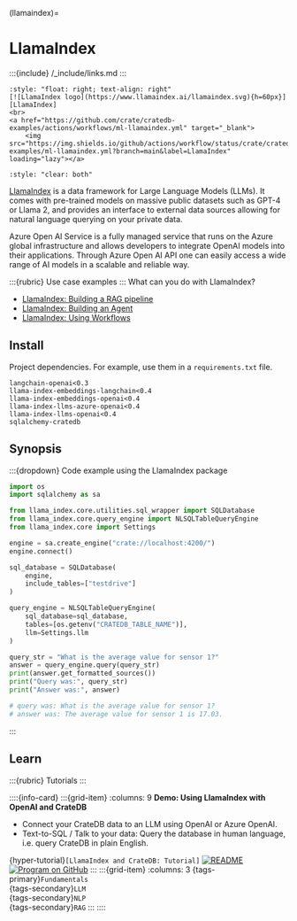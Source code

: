 (llamaindex)=
# LlamaIndex

:::{include} /_include/links.md
:::

```{div}
:style: "float: right; text-align: right"
[![LlamaIndex logo](https://www.llamaindex.ai/llamaindex.svg){h=60px}][LlamaIndex]
<br>
<a href="https://github.com/crate/cratedb-examples/actions/workflows/ml-llamaindex.yml" target="_blank">
    <img src="https://img.shields.io/github/actions/workflow/status/crate/cratedb-examples/ml-llamaindex.yml?branch=main&label=LlamaIndex" loading="lazy"></a>
```
```{div}
:style: "clear: both"
```

[LlamaIndex] is a data framework for Large Language Models (LLMs). It comes with
pre-trained models on massive public datasets such as GPT-4 or Llama 2, and
provides an interface to external data sources allowing for natural language
querying on your private data.

Azure Open AI Service is a fully managed service that runs on the Azure global
infrastructure and allows developers to integrate OpenAI models into their
applications. Through Azure Open AI API one can easily access a wide range of
AI models in a scalable and reliable way.

:::{rubric} Use case examples
:::
What can you do with LlamaIndex?

- [LlamaIndex: Building a RAG pipeline]
- [LlamaIndex: Building an Agent]
- [LlamaIndex: Using Workflows]


## Install
Project dependencies. For example, use them in a `requirements.txt` file.
```shell
langchain-openai<0.3
llama-index-embeddings-langchain<0.4
llama-index-embeddings-openai<0.4
llama-index-llms-azure-openai<0.4
llama-index-llms-openai<0.4
sqlalchemy-cratedb
```

## Synopsis

:::{dropdown} Code example using the LlamaIndex package
```python
import os
import sqlalchemy as sa

from llama_index.core.utilities.sql_wrapper import SQLDatabase
from llama_index.core.query_engine import NLSQLTableQueryEngine
from llama_index.core import Settings

engine = sa.create_engine("crate://localhost:4200/")
engine.connect()

sql_database = SQLDatabase(
    engine, 
    include_tables=["testdrive"]
)

query_engine = NLSQLTableQueryEngine(
    sql_database=sql_database,
    tables=[os.getenv("CRATEDB_TABLE_NAME")],
    llm=Settings.llm
)

query_str = "What is the average value for sensor 1?"
answer = query_engine.query(query_str)
print(answer.get_formatted_sources())
print("Query was:", query_str)
print("Answer was:", answer)

# query was: What is the average value for sensor 1?
# answer was: The average value for sensor 1 is 17.03.
```
:::


## Learn

:::{rubric} Tutorials
:::

::::{info-card}
:::{grid-item}
:columns: 9
**Demo: Using LlamaIndex with OpenAI and CrateDB**

- Connect your CrateDB data to an LLM using OpenAI or Azure OpenAI.
- Text-to-SQL / Talk to your data:
  Query the database in human language, i.e. query CrateDB in plain English.

{hyper-tutorial}`[LlamaIndex and CrateDB: Tutorial]`
[![README](https://img.shields.io/badge/Open-README-darkblue?logo=GitHub)][LlamaIndex and CrateDB: Code Examples]
[![Program on GitHub](https://img.shields.io/badge/Open%20on-GitHub-darkgreen?logo=GitHub)][llamaindex-nlquery-github]
:::
:::{grid-item}
:columns: 3
{tags-primary}`Fundamentals` \
{tags-secondary}`LLM` \
{tags-secondary}`NLP` \
{tags-secondary}`RAG`
:::
::::



[LlamaIndex]: https://www.llamaindex.ai/framework
[LlamaIndex: Building a RAG pipeline]: https://docs.llamaindex.ai/en/stable/understanding/rag/
[LlamaIndex: Building an Agent]: https://docs.llamaindex.ai/en/stable/understanding/agent/
[LlamaIndex: Using Workflows]: https://docs.llamaindex.ai/en/stable/understanding/workflows/
[LlamaIndex and CrateDB: Code Examples]: https://github.com/crate/cratedb-examples/tree/main/topic/machine-learning/llama-index
[LlamaIndex and CrateDB: Tutorial]: https://community.cratedb.com/t/how-to-connect-your-cratedb-data-to-llm-with-llamaindex-and-azure-openai/1612
[llamaindex-nlquery-github]: https://github.com/crate/cratedb-examples/blob/main/topic/machine-learning/llama-index/demo_nlsql.py
